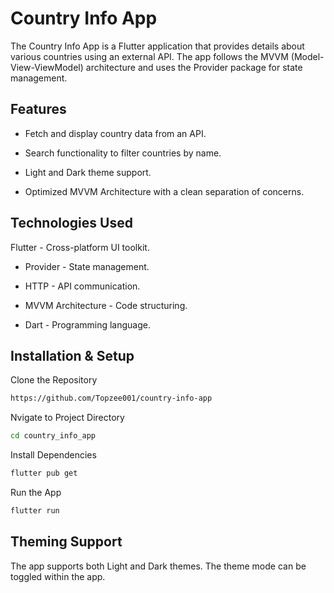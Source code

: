 # Country Info App

The Country Info App is a Flutter application that provides details about various countries using an external API. The app follows the MVVM (Model-View-ViewModel) architecture and uses the Provider package for state management.

## Features

- Fetch and display country data from an API.

- Search functionality to filter countries by name.

- Light and Dark theme support.

- Optimized MVVM Architecture with a clean separation of concerns.

## Technologies Used

Flutter - Cross-platform UI toolkit.

- Provider - State management.

- HTTP - API communication.

- MVVM Architecture - Code structuring.

- Dart - Programming language.

## Installation & Setup
Clone the Repository
```bash
https://github.com/Topzee001/country-info-app
```
Nvigate to Project Directory
```bash
cd country_info_app
```
Install Dependencies
```bash
flutter pub get
```
Run the App
```bash
flutter run
```


##  Theming Support

The app supports both Light and Dark themes. The theme mode can be toggled within the app.




